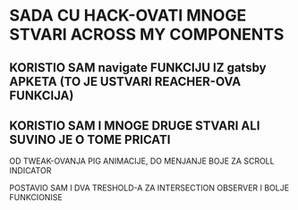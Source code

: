 # SADA CU HACK-OVATI MNOGE STVARI ACROSS MY COMPONENTS

## KORISTIO SAM navigate FUNKCIJU IZ gatsby APKETA (TO JE USTVARI REACHER-OVA FUNKCIJA) 

## KORISTIO SAM I MNOGE DRUGE STVARI ALI SUVINO JE O TOME PRICATI

OD TWEAK-OVANJA PIG ANIMACIJE, DO MENJANJE BOJE ZA SCROLL INDICATOR

POSTAVIO SAM I DVA TRESHOLD-A ZA INTERSECTION OBSERVER I BOLJE FUNKCIONISE